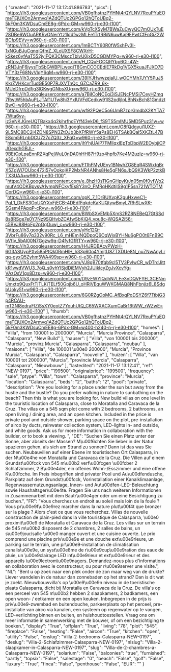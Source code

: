 {
"created": "2021-11-17 13:12:41.886783",
"pics": [
"https://lh3.googleusercontent.com/VB0gfhstnzPYHNt4rQYLNV7ReuPYuEOmeTEjUXOn2Armvq1AZdQTUc2GPGo12hQToUBq2-5kF0m3KWDsuCmEE8g-6Pdx-GM=w960-rj-e30-l100",
"https://lh3.googleusercontent.com/kVpTcXSyM7BWaZuCwyQC7mOUxTuE28DBe6WOuARKRvONerYtz1lddfwzMLEe1TrtRBiN6uwKaj9FPwtCfFnGiZ2WBCfp9EVy=w960-rj-e30-l100",
"https://lh3.googleusercontent.com/1mBCTY60R0fW5xhFy3I-1xNGuBJuCqnqiQfmZ_XLoUXSF8CWXrH-kSkez6yfAaT552jylFQK3CMsczTblvU0jxD5CGDMYPg=w960-rj-e30-l100",
"https://lh3.googleusercontent.com/H_CQuFGOQRYbp6Ol-4W-zRN3JnF6jyysTbSbGWBPILweqIT8GmCCOCEdiE7RkDg1VGX5kuaJFJXO7DVTY3zF68NvVlqY6qM=w960-rj-e30-l100",
"https://lh3.googleusercontent.com/39IYJHwwzejalU_wOCYMh7JYY5PuJ5KkrZVHKcvrTudGE50P7RJXVTnQc_GZCaZR9_6k-MUeDfrpDdfjq3lGKwgGNbsXUg=w960-rj-e30-l100",
"https://lh3.googleusercontent.com/a7BjICoNCEgj3iSJENcPMSi7CeyHZmq7RwtW5hbAuPLJTAf1UTw8hi3YxIUVFdCedkw91lS2pdljlpLBhNxBch81GmdztBwC=w960-rj-e30-l100",
"https://lh3.googleusercontent.com/wf92PQeC5o6UmB7zprGmdbX2KYTA77Wta6vy-iz3eNKJGreUQTBakx4q2kihrfhcEYff43ekD6_fS9TS5mIMU5MD5Puz31w=w960-rj-e30-l100",
"https://lh3.googleusercontent.com/O8fQdgyui1UXZ-9L5MC8DC2i4ZDN8SPN3ZtOJb3bXFfRWY5aPs8EH6TSAkBQaI5XKZtL47BE8cm5RLnbDCU727cZQ3z_XFqO=w960-rj-e30-l100",
"https://lh3.googleusercontent.com/jhYhjUAiP7FMlIqxIEpToDbpW2EOybjiCPJGexdhGBJL-9BEtCpLpaEnnRZXqPejWuL0nDA0hHH87H9zo4hpfb7Ke4M2uzlz=w960-rj-e30-l100",
"https://lh3.googleusercontent.com/F11hFMyUEvy1BNwhZG8EqR4SWxtqBrX5ZgWi7OUbc472i57vOokojKP2MxNR4ANhs8He5gFN6sJbQ9K3WkP2ztkBTX3UAA=w960-rj-e30-l100",
"https://lh3.googleusercontent.com/e_8hzH0sTlGnGHpvKrJn05m0f0vfWo2mutV4ODKBpvsvA1vmpNFCkyfEs8Y3nO_FMRqHKdtjIS9g1P5sn721WTOTMCorDQ=w960-rj-e30-l100",
"https://lh3.googleusercontent.com/opK_7_1DrBUXvpK2guHxweC1-PqL1_DkFS3OoUQYXoFjECB-4DEdfFqkdcKaKUQtywBmyL7RhSLwXK-SGsm4PApqP-cRvw=w960-rj-e30-l100",
"https://lh3.googleusercontent.com/BWbSXvEMb5XmS2RZ8NEBeQ7GtSSd8s8RSge7e0Y7Nz9SQHvbZCAfwSbKiQ4_vpu8c-WQSA2i56-c5BVJ88HoFp2pGgOuwj_c=w960-rj-e30-l100",
"https://lh3.googleusercontent.com/yHc12Q-3VbrFu86y7q332v90Rc_L6_mHEmjNQDpoQ6OqWixBYHNu6gPO0t6FnB9CbVflv_5bAI00N7Ggzw9q-D4fyfGfRTY=w960-rj-e30-l100",
"https://lh3.googleusercontent.com/H4JRDBAcvPWzH-6G3ASUypPXv585PtQk0RmHlH_h33p60o4YmjtU8ZTXDUe8N_nuZNwAnyLrqq-gyxQ5Zyhm5WA499sp=w960-rj-e30-l100",
"https://lh3.googleusercontent.com/VJ8gB70tfqb9cl5TV3PvlwCR_wDTrdJittkR1vwdVWU3_7oQ_s0vhYlSjdDiEMVyh2JUikIcyZgJvXcvYg-VAzOsV1gx8Dzs=w960-rj-e30-l100",
"https://lh3.googleusercontent.com/D9zEWYIQdhN7LEe3nDQVFYEL3CENmUmxtp9QuxFtTjTLKjTELf50Gpjb6U_oHRjVEquWWKGMAQ8NhFbnjiz6L8SdgbUoky5f=w960-rj-e30-l100",
"https://lh3.googleusercontent.com/6G0RZgOoMC_AfBxqPoDSYZ6f7TtbjG3p4RCAU-mT2NI8edraFlZiSsXY0eotZ7YouhUtQ_C65WXACXumCaBr16tWW_rWZwE=w960-rj-e30-l100"
],
"thumb": "https://lh3.googleusercontent.com/VB0gfhstnzPYHNt4rQYLNV7ReuPYuEOmeTEjUXOn2Armvq1AZdQTUc2GPGo12hQToUBq2-5kF0m3KWDsuCmEE8g-6Pdx-GM=w400-h240-n-rj-e30-l100",
"homes": [
"Villa",
"from 100001 to 200000",
"Murcia",
"Murcia Province",
"Calasparra",
"Calasparra",
"New Build"
],
"hauser": [
"Villa",
"von 100001 bis 200000",
"Murcia",
"provinz Murcia",
"Calasparra",
"Calasparra",
"neubau"
],
"maisons": [
"Villa",
"de 100001 \u00e0 200000",
"Murcia",
"Province Murcia",
"Calasparra",
"Calasparra",
"nouvelle"
],
"huizen": [
"Villa",
"van 100001 tot 200000",
"Murcia",
"provincie Murcia",
"Calasparra",
"Calasparra",
"Nieuwbouw"
],
"lastedited": "2021-11-17 13:12:41",
"ref": "NEW-0197",
"price": "199500",
"originalprice": "199500",
"frequency": "sale",
"ptype": "Villa",
"town": "Calasparra",
"province": "Murcia",
"location": "Calasparra",
"beds": "2",
"baths": "2",
"pool": "private",
"description": "Are you looking for a place under the sun but away from the hustle and the bustle? Do you prefer walking in nature to sunbathing on the beach? Then this is what you are looking for. New build villas on one level in the touristic location of Calasparra, close to Moratalla and Caravaca de la Cruz. The villas on a 545 sqm plot come with 2 bedrooms, 2 bathrooms, an open living / dining area, and an open kitchen. Included in the price is private pool and outside shower, parking space on the plot, pre-installation of airco by ducts, rainwater collection system, LED-lights in- and outside, and white goods. Ask us for more information in collaboration with the builder, or to book a viewing.   ",
"DE": "Suchen Sie einen Platz unter der Sonne, aber abseits der Massen? M\u00f6chten Sie lieber in der Natur spazieren gehen, als sich am Strand zu sonnen? Dann ist das was Sie suchen. Neubauvillen auf einer Ebene im touristischen Ort Calasparra, in der N\u00e4he von Moratalla und Caravaca de la Cruz. Die Villen auf einem Grundst\u00fcck von 545 m\u00b2 verf\u00fcgen \u00fcber 2 Schlafzimmer, 2 B\u00e4der, ein offenes Wohn-/Esszimmer und eine offene K\u00fcche. Im Preis inbegriffen sind privater Pool und Au\u00dfendusche, Parkplatz auf dem Grundst\u00fcck, Vorinstallation einer Kanalklimaanlage, Regenwassernutzungsanlage, Innen- und Au\u00dfen-LED-Beleuchtung sowie Haushaltsger\u00e4te. Fragen Sie uns nach weiteren Informationen in Zusammenarbeit mit dem Bautr\u00e4ger oder um eine Besichtigung zu buchen.",
"FR": "Vous cherchez un endroit au soleil mais loin de la foule ? Vous pr\u00e9f\u00e9rez marcher dans la nature plut\u00f4t que bronzer sur la plage ? Alors c'est ce que vous recherchez. Villas de nouvelle construction de plain-pied dans la ville touristique de Calasparra, \u00e0 proximit\u00e9 de Moratalla et Caravaca de la Cruz. Les villas sur un terrain de 545 m\u00b2 disposent de 2 chambres, 2 salles de bains, un s\u00e9jour/salle \u00e0 manger ouvert et une cuisine ouverte. Le prix comprend une piscine priv\u00e9e et une douche ext\u00e9rieure, un parking sur le terrain, une pr\u00e9-installation de climatisation canalis\u00e9e, un syst\u00e8me de r\u00e9cup\u00e9ration des eaux de pluie, un \u00e9clairage LED int\u00e9rieur et ext\u00e9rieur et des appareils \u00e9lectrom\u00e9nagers. Demandez-nous plus d'informations en collaboration avec le constructeur, ou pour r\u00e9server une visite.",
"NL": "Bent u op zoek naar een plek onder de zon maar weg van de drukte? Liever wandelen in de natuur dan zonnebaden op het strand? Dan is dit wat je zoekt. Nieuwbouwvilla's op \u00e9\u00e9n niveau in de toeristische plaats Calasparra, dicht bij Moratalla en Caravaca de la Cruz. De villa's op een perceel van 545 m\u00b2 hebben 2 slaapkamers, 2 badkamers, een open woon- / eetkamer en een open keuken. Inbegrepen in de prijs is priv\u00e9-zwembad en buitendouche, parkeerplaats op het perceel, pre-installatie van airco via kanalen, een systeem op regenwater op te vangen, LED-verlichting binnen en buiten, en huishoudtoestellen. Vraag ons om meer informatie in samenwerking met de bouwer, of om een bezichtiging te boeken.",
"display": "True",
"offplan": "True",
"living": "78",
"plot": "545",
"fireplace": "False",
"heating": "False",
"aircon": "True",
"kitchen": "open",
"utility": "False",
"enslug": "Villa-2-bedrooms-Calasparra-NEW-0197",
"deslug": "Villa-2-Schlafzimmer-Calasparra-NEW-0197",
"nlslug": "Villa-2-slaapkamer-in-Calasparra-NEW-0197",
"slug": "Villa-de-2-chambres-a-Calasparra-NEW-0197",
"solarium": "False",
"balconies": "true",
"furnished": "partly",
"topsix": "False",
"salestage": "0",
"beach": "False",
"golf": "False",
"luxury": "True",
"finca": "False",
"penthouse": "False",
"EUR": ""
}